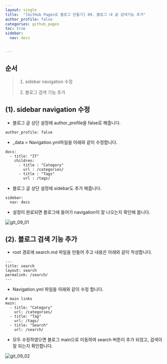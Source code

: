 ```yaml
---
layout: single
title:  "[GitHub Pages로 블로그 만들기] 09. 블로그 내 글 검색기능 추가"
author_profile: false
categories: github_pages
toc: true
sidebar:
  nav: docs


---
```


## 순서

>1. sidebar navigation 수정
>
>2. 블로그 검색 기능 추가





## (1). sidebar navigation 수정



- 블로그 글 상단 설정에 author_profile을  false로 해줍니다.

```
author_profile: false
```



- _data > Navigation.yml파일을 아래와 같이 수정합니다.

```
docs:
  - title: "IT"
    children:
      - title : "Category"
        url : /categories/
      - title : "Tags"
        url : /tags/
```

- 블로그 글 상단 설정에 sidebar도 추가 해줍니다.

```
sidebar:
  nav: docs

```

- 설정이 완료되면 블로그에 들어가 navigation이 잘 나오는지 확인해 봅니다.

![git_09_01](../../images/2022-06-27-git_09/git_09_01.png)





## (2). 블로그 검색 기능 추가



- root 경로에 search.md 파일을 만들어 주고 내용은 아래와 같이 작성합니다.

```
---
title: search
layout: search
permalink: /search/
---

```

- Navigation.yml 파일을 아래와 같이 수정 합니다.

```
# main links
main:
  - title: "Category"
    url: /categories/
  - title: "Tag"
    url: /tags/  
  - title: "Search"
    url: /search/
```

- 모두 수정하였으면 블로그 main으로 이동하여 search 버튼이 추가 되었고, 검색이 잘 되는지 확인합니다.

![git_09_02](../../images/2022-06-27-git_09/git_09_02.png)
